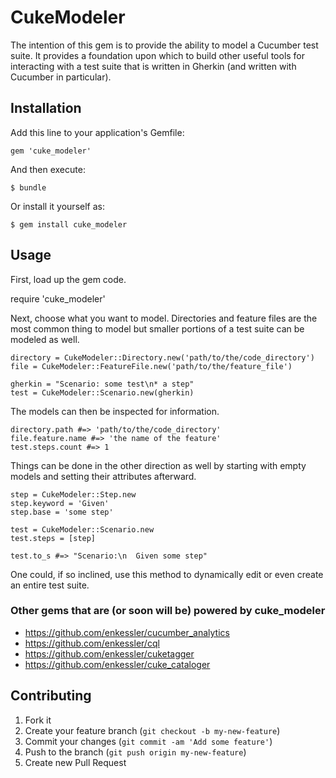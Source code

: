 # CukeModeler

The intention of this gem is to provide the ability to model a Cucumber test
suite. It provides a foundation upon which to build other useful tools for
interacting with a test suite that is written in Gherkin (and written with
Cucumber in particular).

## Installation

Add this line to your application's Gemfile:

    gem 'cuke_modeler'

And then execute:

    $ bundle

Or install it yourself as:

    $ gem install cuke_modeler

## Usage

First, load up the gem code.

  require 'cuke_modeler'

Next, choose what you want to model. Directories and feature files are the most
common thing to model but smaller portions of a test suite can be modeled as well.

    directory = CukeModeler::Directory.new('path/to/the/code_directory')
    file = CukeModeler::FeatureFile.new('path/to/the/feature_file')

    gherkin = "Scenario: some test\n* a step"
    test = CukeModeler::Scenario.new(gherkin)

The models can then be inspected for information.

    directory.path #=> 'path/to/the/code_directory'
    file.feature.name #=> 'the name of the feature'
    test.steps.count #=> 1


Things can be done in the other direction as well by starting with empty models
and setting their attributes afterward.

    step = CukeModeler::Step.new
    step.keyword = 'Given'
    step.base = 'some step'

    test = CukeModeler::Scenario.new
    test.steps = [step]

    test.to_s #=> "Scenario:\n  Given some step"

One could, if so inclined, use this method to dynamically edit or even create an
entire test suite.


### Other gems that are (or soon will be) powered by cuke_modeler

  * https://github.com/enkessler/cucumber_analytics
  * https://github.com/enkessler/cql
  * https://github.com/enkessler/cuketagger
  * https://github.com/enkessler/cuke_cataloger

## Contributing

1. Fork it
2. Create your feature branch (`git checkout -b my-new-feature`)
3. Commit your changes (`git commit -am 'Add some feature'`)
4. Push to the branch (`git push origin my-new-feature`)
5. Create new Pull Request
